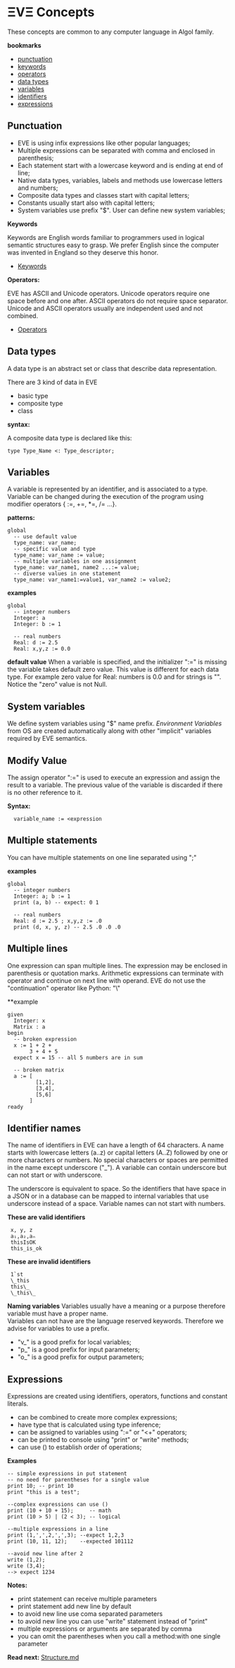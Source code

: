 # ΞVΞ Concepts

These concepts are common to any computer language in Algol family. 

**bookmarks**

* [punctuation](#punctuation)
* [keywords](#keywords)
* [operators](#operators)
* [data types](#data-types)
* [variables](#variables)
* [identifiers](#identifier-names)
* [expressions](#expressions)

## Punctuation

* EVE is using infix expressions like other popular languages;
* Multiple expressions can be separated with comma and enclosed in parenthesis;
* Each statement start with a lowercase keyword and is ending at end of line; 
* Native data types, variables, labels and methods use lowercase letters and numbers;
* Composite data types and classes start with capital letters;
* Constants usually start also with capital letters;
* System variables use prefix "$". User can define new system variables;

**Keywords**

Keywords are English words familiar to programmers used in logical semantic structures easy to grasp. We prefer English since the computer was invented in England so they deserve this honor.

* [Keywords](keywords.md) 

**Operators:**

EVE has ASCII and Unicode operators. Unicode operators require one space before and one after. ASCII operators do not require space separator. Unicode and ASCII operators usually are independent used and not combined.

* [Operators](operators.md) 

## Data types
A data type is an abstract set or class that describe data representation. 

There are 3 kind of data in EVE

* basic type 
* composite type 
* class

**syntax:**

A composite data type is declared like this:
```
type Type_Name <: Type_descriptor;
```

## Variables
A variable is represented by an identifier, and is associated to a type. Variable can be changed during the execution of the program using modifier operators { :=, +=, *=, /= ...}. 

**patterns:**
```
global
  -- use default value
  type_name: var_name;                
  -- specific value and type
  type_name: var_name := value;
  -- multiple variables in one assignment
  type_name: var_name1, name2 ...:= value; 
  -- diverse values in one statement
  type_name: var_name1:=value1, var_name2 := value2; 
```

**examples**
```
global  
  -- integer numbers
  Integer: a  
  Integer: b := 1 

  -- real numbers
  Real: d := 2.5
  Real: x,y,z := 0.0  
```

**default value**
When a variable is specified, and the initializer ":=" is missing the variable takes default zero value. This value is different for each data type. For example zero value for Real: numbers is 0.0 and for strings is "". Notice the "zero" value is not Null. 

## System variables
We define system variables using "$" name prefix. _Environment Variables_ from OS are created automatically along with other "implicit" variables required by EVE semantics. 

## Modify Value 
The assign operator ":=" is used to execute an expression and assign the result to a variable. 
The previous value of the variable is discarded if there is no other reference to it.

**Syntax:**
```
  variable_name := <expression 
```

## Multiple statements

You can have multiple statements on one line separated using ";"

**examples**
```
global  
  -- integer numbers
  Integer: a; b := 1 
  print (a, b) -- expect: 0 1
  
  -- real numbers
  Real: d := 2.5 ; x,y,z := .0  
  print (d, x, y, z) -- 2.5 .0 .0 .0   
```

## Multiple lines

One expression can span multiple lines. The expression may be enclosed in parenthesis or quotation marks. Arithmetic expressions can terminate with operator and continue on next line with operand. EVE do not use the "continuation" operator like Python: "\\"

**example
```
given 
  Integer: x 
  Matrix : a
begin  
  -- broken expression
  x := 1 + 2 +
       3 + 4 + 5
  expect x = 15 -- all 5 numbers are in sum  

  -- broken matrix
  a := [ 
         [1,2],
         [3,4],
         [5,6]
       ]       
ready  
```

## Identifier names
The name of identifiers in EVE can have a length of 64 characters. A name starts with lowercase letters (a..z) or capital letters (A..Z) followed by one or more characters or numbers. No special characters or spaces are permitted in the name except underscore ("_"). A variable can contain underscore but can not start or with underscore. 

The underscore is equivalent to space. So the identifiers that have space in a JSON or in a database can be mapped to internal variables that use underscore instead of a space. Variable names can not start with numbers. 


**These are valid identifiers**  
```
 x, y, z
 a₁,a₂,aₙ  
 thisIsOK
 this_is_ok  
```
**These are invalid identifiers**  
```
 1`st
 \_this  
 this\_  
 \_this\_  
```

**Naming variables**
Variables usually have a meaning or a purpose therefore variable must have a proper name.  
Variables can not have are the language reserved keywords. Therefore we advise for variables to use a prefix.

* "v_" is a good prefix for local  variables;
* "p_" is a good prefix for input  parameters;
* "o_" is a good prefix for output parameters;

## Expressions

Expressions are created using identifiers, operators, functions and constant literals. 

* can be combined to create more complex expressions;
* have type that is calculated using type inference;
* can be assigned to variables using ":=" or "<+" operators;
* can be printed to console using "print" or "write" methods;
* can use () to establish order of operations;

**Examples**
```
-- simple expressions in put statement
-- no need for parentheses for a single value
print 10; -- print 10
print "this is a test";

--complex expressions can use ()  
print (10 + 10 + 15);     -- math
print (10 > 5) | (2 < 3); -- logical

--multiple expressions in a line
print (1,',',2,',',3); --expect 1,2,3
print (10, 11, 12);    --expected 101112   

--avoid new line after 2
write (1,2);
write (3,4);  
--> expect 1234
```

**Notes:** 
* print statement can receive multiple parameters
* print statement add new line by default
* to avoid new line use coma separated parameters
* to avoid new line you can use "write" statement instead of "print"
* multiple expressions or arguments are separated by comma
* you can omit the parentheses when you call a method:with one single parameter

**Read next:** [Structure.md](structure.md)